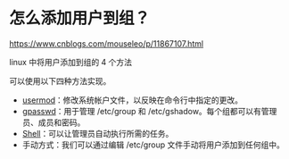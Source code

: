 # 怎么添加用户到组？

<https://www.cnblogs.com/mouseleo/p/11867107.html>

linux 中将用户添加到组的 4 个方法

可以使用以下四种方法实现。

-   [usermod](usermod_wYv4ze9jkQ9Deh26CSEsEt.md "usermod")：修改系统帐户文件，以反映在命令行中指定的更改。
-   [gpasswd](gpasswd_kaUM8YJzuTDJCUE4avE4kP.md "gpasswd")：用于管理 /etc/group 和 /etc/gshadow。每个组都可以有管理员、成员和密码。
-   [Shell](Shell_a6sHQMa1GWsp5hVT2uYLkM.md "Shell")：可以让管理员自动执行所需的任务。
-   手动方式：我们可以通过编辑 /etc/group 文件手动将用户添加到任何组中。
